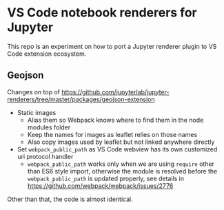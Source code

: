 # VS Code notebook renderers for Jupyter

This repo is an experiment on how to port a Jupyter renderer plugin to VS Code extension ecosystem.

## Geojson

Changes on top of https://github.com/jupyterlab/jupyter-renderers/tree/master/packages/geojson-extension

* Static images
  * Alias them so Webpack knows where to find them in the node modules folder
  * Keep the names for images as leaflet relies on those names
  * Also copy images used by leaflet but not linked anywhere directly
* Set `webpack_public_path` as VS Code webview has its own customized uri protocol handler
  * `webpack_public_path` works only when we are using `require` other than ES6 style import, otherwise the module is resolved before the `webpack_public_path` is updated properly, see details in https://github.com/webpack/webpack/issues/2776

Other than that, the code is almost identical.